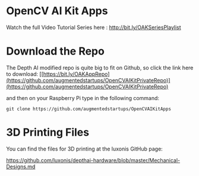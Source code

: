 # OpenCV AI Kit Apps
Watch the full Video Tutorial Series here : http://bit.ly/OAKSeriesPlaylist

# Download the Repo

The Depth AI modified repo is quite big to fit on Github, so click the link here to download:
[[https://bit.ly/OAKAppRepo](https://github.com/augmentedstartups/OpenCVAIKitPrivateRepo)](https://github.com/augmentedstartups/OpenCVAIKitPrivateRepo)

and then on your Raspberry Pi type in the following command:

```git clone https://github.com/augmentedstartups/OpenCVAIKitApps```

# 3D Printing Files

You can find the files for 3D printing at the luxonis GitHub page:

https://github.com/luxonis/depthai-hardware/blob/master/Mechanical-Designs.md


